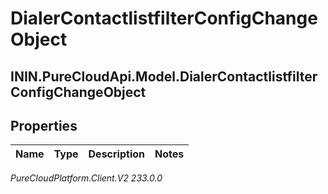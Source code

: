 # DialerContactlistfilterConfigChangeObject

## ININ.PureCloudApi.Model.DialerContactlistfilterConfigChangeObject

## Properties

|Name | Type | Description | Notes|
|------------ | ------------- | ------------- | -------------|



_PureCloudPlatform.Client.V2 233.0.0_
